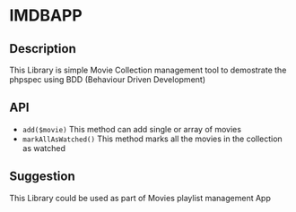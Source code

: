 # IMDBAPP
## Description 
This Library is simple Movie Collection management tool to demostrate the phpspec using BDD (Behaviour Driven Development)

## API 
* ```add($movie)``` 
    This method can add single  or array of movies  
* ```markAllAsWatched()``` 
    This method marks all the movies in the collection as watched 


## Suggestion  
This Library could be used as part of Movies playlist management App 